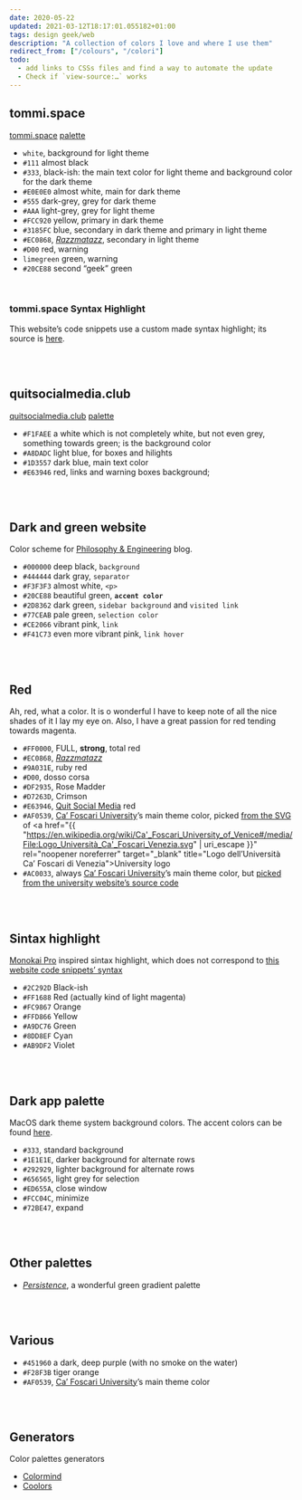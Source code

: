 ```yaml
---
date: 2020-05-22
updated: 2021-03-12T18:17:01.055182+01:00
tags: design geek/web
description: "A collection of colors I love and where I use them"
redirect_from: ["/colours", "/colori"]
todo:
  - add links to CSSs files and find a way to automate the update
  - Check if `view-source:…` works
---
```

## tommi.space

[tommi.space](https://tommi.space "Tommi Space") [palette](https://github.com/xplosionmind/tommi.space/blob/main/_sass/_root.scss "tommi.space main colors in a CSS file")

- `white`, background for light theme
- `#111` almost black
- `#333`, black-ish: the main text color for light theme and background color for the dark theme
- `#E0E0E0` almost white, main for dark theme
- `#555` dark-grey, grey for dark theme
- `#AAA` light-grey, grey for light theme
- `#FCC920` yellow, primary in dark theme
- `#3185FC` blue, secondary in dark theme and primary in light theme
- `#EC0868`, [*Razzmatazz*](https://en.wikipedia.org/wiki/Razzmatazz_(song) "Razzmatazz on Wikipedia"), secondary in light theme
- `#D00` red, warning
- `limegreen` green, warning
- `#20CE88` second “geek” green

<br>

### tommi.space Syntax Highlight

This website’s code snippets use a custom made syntax highlight; its source is [here](https://github.com/xplosionmind/tommi.space/blob/main/_sass/_highlight.scss "tommi.space’s highlight.scss").

<br>
<br>

## quitsocialmedia.club

[quitsocialmedia.club](https://quitsocialmedia.club "Quit Social Media") [palette](https://github.com/xplosionmind/quitsocialmedia.club/blob/8763e5636a9716bd947527459e6731ccefa42afc/style.scss#L12 "quitsocialmedia.club’s CSS")

- `#F1FAEE` a white which is not completely white, but not even grey, something towards green; is the background color
- `#A8DADC` light blue, for boxes and hilights
- `#1D3557` dark blue, main text color
- `#E63946` red, links and warning boxes background;

<br>
<br>

## Dark and green website

Color scheme for [Philosophy & Engineering](/filosofia "Philosophy section of the blog") blog.

- `#000000` deep black, `background`
- `#444444` dark gray, `separator`
- `#F3F3F3` almost white, `<p>`
- `#20CE88` beautiful green, **`accent color`**
- `#2D8362` dark green, `sidebar background` and `visited link`
- `#77CEAB` pale green, `selection color`
- `#CE2066` vibrant pink, `link`
- `#F41C73` even more vibrant pink, `link hover`

<br>
<br>

## Red

Ah, red, what a color. It is o wonderful I have to keep note of all the nice shades of it I lay my eye on. Also, I have a great passion for red tending towards magenta.

- `#FF0000`, FULL, **strong**, total red
- `#EC0868`, [*Razzmatazz*](https://en.wikipedia.org/wiki/Razzmatazz_(song) "Razzmatazz on Wikipedia")
- `#9A031E`, ruby red
- `#D00`, dosso corsa
- `#DF2935`, Rose Madder
- `#D7263D`, Crimson
- `#E63946`, [Quit Social Media](#quitsocialmediaclub) red
- `#AF0539`, [Ca’ Foscari University](https://unive.it "Ca’Foscari University")’s main theme color, picked <a href="view-source:https://upload.wikimedia.org/wikipedia/commons/b/bc/Logo_Universit%C3%A0_Ca'_Foscari_Venezia.svg#line11" rel="noopener noreferrer" target="_blank" title="The line of the source code of the SVG of the logo of Ca’Foscari containing the HEX code of the color">from the SVG </a>of <a href="{{ "https://en.wikipedia.org/wiki/Ca'_Foscari_University_of_Venice#/media/File:Logo_Università_Ca'_Foscari_Venezia.svg" | uri_escape }}" rel="noopener noreferrer" target="_blank" title="Logo dell’Università Ca’ Foscari di Venezia">University logo</a>
- `#AC0033`, always [Ca’ Foscari University](https://unive.it "Ca’Foscari University")’s main theme color, but <a href="view-source:https://www.unive.it/#line32" rel="noopener noreferrer" target="_blank" title="Link to Ca’Foscari website source code">picked from the university website’s source code</a>

<br>
<br>

## Sintax highlight

[Monokai Pro](https://monokai.pro "Monokai Pro") inspired sintax highlight, which does not correspond to [this website code snippets’ syntax](#tommispace-syntax-highlight)

- `#2C292D` Black-ish
- `#FF1688` Red (actually kind of light magenta)
- `#FC9867` Orange
- `#FFD866` Yellow
- `#A9DC76` Green
- `#8DD8EF` Cyan
- `#AB9DF2` Violet

<br>
<br>

## Dark app palette

MacOS dark theme system background colors. The accent colors can be found [here](https://developer.apple.com/design/human-interface-guidelines/macos/visual-design/color/).

- `#333`, standard background
- `#1E1E1E`, darker background for alternate rows
- `#292929`, lighter background for alternate rows
- `#656565`, light grey for selection
- `#ED655A`, close window
- `#FCC04C`, minimize
- `#72BE47`, expand

<br>
<br>

## Other palettes

- [<cite>Persistence</cite>](https://www.color-hex.com/color-palette/89620 "Persistence color palette"), a wonderful green gradient palette

<br>
<br>

## Various

- `#451960` a dark, deep purple (with no smoke on the water)
- `#F28F3B` tiger orange
- `#AF0539`, [Ca’ Foscari University](https://unive.it "Ca’Foscari University")’s main theme color

<br>
<br>

## Generators

Color palettes generators

- [Colormind](http://colormind.io/ "Colormind")
- [Coolors](https://coolors.co/ "Coolors")